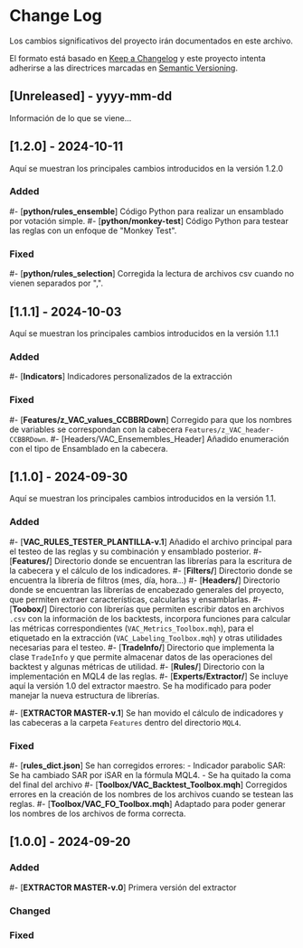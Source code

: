 # Change Log

Los cambios significativos del proyecto irán documentados en este archivo.

El formato está basado en [Keep a Changelog](http://keepachangelog.com/)
y este proyecto intenta adherirse a las directrices marcadas en [Semantic Versioning](http://semver.org/).

## [Unreleased] - yyyy-mm-dd

Información de lo que se viene...

## [1.2.0] - 2024-10-11

Aquí se muestran los principales cambios introducidos en la versión 1.2.0

### Added

#- [**python/rules_ensemble**] Código Python para realizar un ensamblado por votación simple.
#- [**python/monkey-test**] Código Python para testear las reglas con un enfoque de "Monkey Test".

### Fixed

#- [**python/rules_selection**] Corregida la lectura de archivos csv cuando no vienen separados por ",".

## [1.1.1] - 2024-10-03

Aquí se muestran los principales cambios introducidos en la versión 1.1.1

### Added

#- [**Indicators**] Indicadores personalizados de la extracción

### Fixed

#- [**Features/z_VAC_values_CCBBRDown**] Corregido para que los nombres de variables se correspondan con la cabecera `Features/z_VAC_header-CCBBRDown`.
#- [Headers/VAC_Ensemembles_Header] Añadido enumeración con el tipo de Ensamblado en la cabecera.

## [1.1.0] - 2024-09-30

Aquí se muestran los principales cambios introducidos en la versión 1.1.

### Added

#- [**VAC_RULES_TESTER_PLANTILLA-v.1**] Añadido el archivo principal para el testeo de las reglas y su combinación y ensamblado posterior.
#- [**Features/**] Directorio donde se encuentran las librerías para la escritura de la cabecera y el cálculo de los indicadores.
#- [**Filters/**] Directorio donde se encuentra la librería de filtros (mes, día, hora...)
#- [**Headers/**] Directorio donde se encuentran las librerías de encabezado generales del proyecto, que permiten extraer características, calcularlas y ensamblarlas.
#- [**Toobox/**] Directorio con librerías que permiten escribir datos en archivos `.csv` con la información de los backtests, incorpora funciones para calcular las métricas correspondientes (`VAC_Metrics_Toolbox.mqh`), para el etiquetado en la extracción (`VAC_Labeling_Toolbox.mqh`) y otras utilidades necesarias para el testeo.
#- [**TradeInfo/**] Directorio que implementa la clase `TradeInfo` y que permite almacenar datos de las operaciones del backtest y algunas métricas de utilidad.
#- [**Rules/**] Directorio con la implementación en MQL4 de las reglas.
#- [**Experts/Extractor/**] Se incluye aquí la versión 1.0 del extractor maestro. Se ha modificado para poder manejar la nueva estructura de librerías.

#- [**EXTRACTOR MASTER-v.1**] Se han movido el cálculo de indicadores y las cabeceras a la carpeta `Features` dentro del directorio `MQL4`.

### Fixed

#- [**rules_dict.json**] Se han corregidos errores: - Indicador parabolic SAR: Se ha cambiado SAR por iSAR en la fórmula MQL4. - Se ha quitado la coma del final del archivo
#- [**Toolbox/VAC_Backtest_Toolbox.mqh**] Corregidos errores en la creación de los nombres de los archivos cuando se testean las reglas.
#- [**Toolbox/VAC_FO_Toolbox.mqh**] Adaptado para poder generar los nombres de los archivos de forma correcta.

## [1.0.0] - 2024-09-20

### Added

#- [**EXTRACTOR MASTER-v.0**] Primera versión del extractor

### Changed

### Fixed
